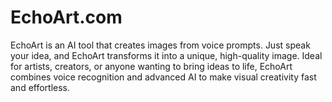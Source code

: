 # EchoArt.com
EchoArt is an AI tool that creates images from voice prompts. Just speak your idea, and EchoArt transforms it into a unique, high-quality image. Ideal for artists, creators, or anyone wanting to bring ideas to life, EchoArt combines voice recognition and advanced AI to make visual creativity fast and effortless.
